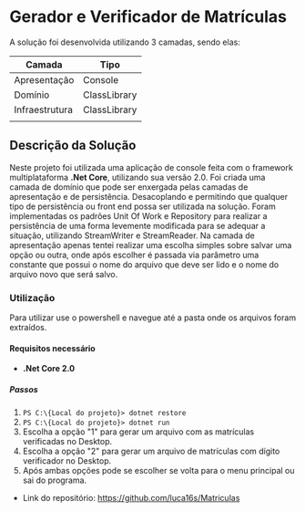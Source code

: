# Gerador e Verificador de Matrículas

A solução foi desenvolvida utilizando 3 camadas, sendo elas:

| Camada         |           Tipo |
| -------------- | -------------- |
| Apresentação   | Console        |
| Domínio        | ClassLibrary   |
| Infraestrutura | ClassLibrary   |
|                |                |

## Descrição da Solução
Neste projeto foi utilizada uma aplicação de console feita com o framework multiplataforma **.Net Core**, utilizando sua versão 2.0.
Foi criada uma camada de domínio que pode ser enxergada pelas camadas de apresentação e de persistência.
Desacoplando e permitindo que qualquer tipo de persistência ou front end possa ser utilizada na solução.
Foram implementadas os padrões Unit Of Work e Repository para realizar a persistência de uma forma levemente modificada para se adequar a situação, utilizando StreamWriter e StreamReader.
Na camada de apresentação apenas tentei realizar uma escolha simples sobre salvar uma opção ou outra, onde após escolher é passada via parâmetro uma constante que possui o nome do arquivo que deve ser lido e o nome do arquivo novo que será salvo.

### Utilização

Para utilizar use o powershell e navegue até a pasta onde os arquivos foram extraídos.

#### Requisitos necessário 
* **.Net Core 2.0**

##### Passos

1. <code>PS C:\\{Local do projeto}> dotnet restore </code>
2. <code>PS C:\\{Local do projeto}> dotnet run </code>
3. Escolha a opção "1" para gerar um arquivo com as matrículas verificadas no Desktop.
4. Escolha a opção "2" para gerar um arquivo de matrículas com dígito verificador no Desktop.
5. Após ambas opções pode se escolher se volta para o menu principal ou sai do programa.

* Link do repositório: https://github.com/luca16s/Matriculas
